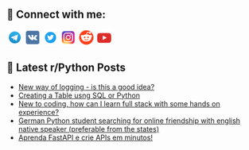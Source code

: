 ## 🔎 Connect with me:
[<img src="https://github.com/bullbesh/bullbesh/blob/main/images/Telegram.png" width="32" height="32" />](https://t.me/bullbesh)
[<img src="https://github.com/bullbesh/bullbesh/blob/main/images/VK.png" width="32" height="32" />](https://vk.com/bullbesh)
[<img src="https://github.com/bullbesh/bullbesh/blob/main/images/Twitter.png" width="32" height="32" />](https://twitter.com/bullbesh1)
[<img src="https://github.com/bullbesh/bullbesh/blob/main/images/Instagram.png" width="32" height="32" />](https://www.instagram.com/bullbesh)
[<img src="https://github.com/bullbesh/bullbesh/blob/main/images/Reddit.png" width="32" height="32" />](https://www.reddit.com/user/bullbesh)
[<img src="https://github.com/bullbesh/bullbesh/blob/main/images/YouTube.png" width="32" height="32" />](https://www.youtube.com/channel/UCtfjRs6uzgq5mfm8S06WTcg)

## 📕 Latest r/Python Posts
<!-- BLOG-POST-LIST:START -->
- [New way of logging - is this a good idea?](https://www.reddit.com/r/Python/comments/141an0s/new_way_of_logging_is_this_a_good_idea/)
- [Creating a Table usng SQL or Python](https://www.reddit.com/r/Python/comments/141adtg/creating_a_table_usng_sql_or_python/)
- [New to coding, how can I learn full stack with some hands on experience?](https://www.reddit.com/r/Python/comments/1419mal/new_to_coding_how_can_i_learn_full_stack_with/)
- [German Python student searching for online friendship with english native speaker &lpar;preferable from the states&rpar;](https://www.reddit.com/r/Python/comments/14195rl/german_python_student_searching_for_online/)
- [Aprenda FastAPI e crie APIs em minutos!](https://www.reddit.com/r/Python/comments/1417oq0/aprenda_fastapi_e_crie_apis_em_minutos/)
<!-- BLOG-POST-LIST:END -->
